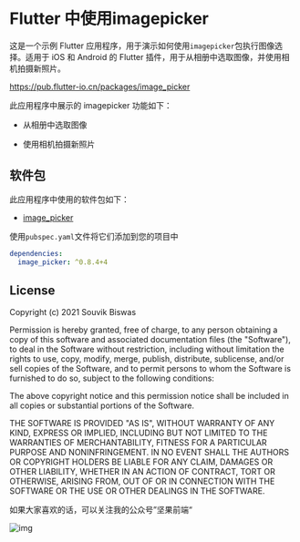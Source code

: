 # Flutter 中使用imagepicker

这是一个示例 Flutter 应用程序，用于演示如何使用`imagepicker`包执行图像选择。适用于 iOS 和 Android 的 Flutter 插件，用于从相册中选取图像，并使用相机拍摄新照片。

https://pub.flutter-io.cn/packages/image_picker

此应用程序中展示的 imagepicker 功能如下：

- 从相册中选取图像

- 使用相机拍摄新照片

  

## 软件包

此应用程序中使用的软件包如下：

- [image_picker](https://pub.flutter-io.cn/packages/image_picker/install)

使用`pubspec.yaml`文件将它们添加到您的项目中

```yaml
dependencies:
  image_picker: ^0.8.4+4
```

## License

Copyright (c) 2021 Souvik Biswas

Permission is hereby granted, free of charge, to any person obtaining a copy
of this software and associated documentation files (the "Software"), to deal
in the Software without restriction, including without limitation the rights
to use, copy, modify, merge, publish, distribute, sublicense, and/or sell
copies of the Software, and to permit persons to whom the Software is
furnished to do so, subject to the following conditions:

The above copyright notice and this permission notice shall be included in all
copies or substantial portions of the Software.

THE SOFTWARE IS PROVIDED "AS IS", WITHOUT WARRANTY OF ANY KIND, EXPRESS OR
IMPLIED, INCLUDING BUT NOT LIMITED TO THE WARRANTIES OF MERCHANTABILITY,
FITNESS FOR A PARTICULAR PURPOSE AND NONINFRINGEMENT. IN NO EVENT SHALL THE
AUTHORS OR COPYRIGHT HOLDERS BE LIABLE FOR ANY CLAIM, DAMAGES OR OTHER
LIABILITY, WHETHER IN AN ACTION OF CONTRACT, TORT OR OTHERWISE, ARISING FROM,
OUT OF OR IN CONNECTION WITH THE SOFTWARE OR THE USE OR OTHER DEALINGS IN THE
SOFTWARE.



如果大家喜欢的话，可以关注我的公众号”坚果前端“

![img](https://luckly007.oss-cn-beijing.aliyuncs.com/images3B1E633F742DA026057B26D3BA8FEB15.jpg)
